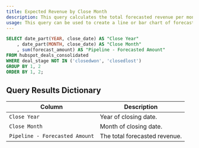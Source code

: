 ```yaml
---
title: Expected Revenue by Close Month
description: This query calculates the total forecasted revenue per month. It does not include deals that were either closed won or closed lost.
usage: This query can be used to create a line or bar chart of forecasted revenue per month.
---
```


```sql
SELECT date_part(YEAR, close_date) AS "Close Year"
	, date_part(MONTH, close_date) AS "Close Month"
	, sum(forecast_amount) AS "Pipeline - Forecasted Amount"
FROM hubspot_deals_consolidated
WHERE deal_stage NOT IN ('closedwon', 'closedlost')
GROUP BY 1, 2
ORDER BY 1, 2;
```

## Query Results Dictionary

| Column | Description |
| --- | --- |
| `Close Year`| Year of closing date. |
| `Close Month`| Month of closing date. |
| `Pipeline - Forecasted Amount`| The total forecasted revenue. |

